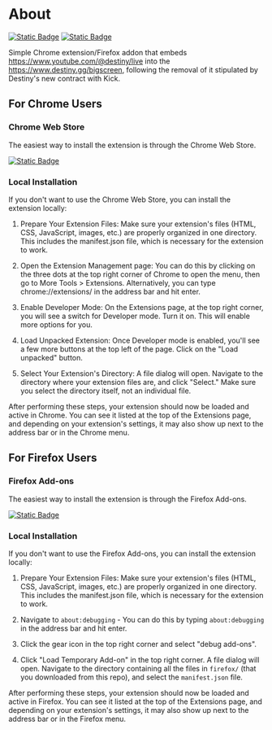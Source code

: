 # About

[![Static Badge](https://img.shields.io/badge/Chrome%20Web%20Store-Active-blue?style=flat&logo=googlechrome&logoColor=white&link=https%3A%2F%2Fchrome.google.com%2Fwebstore%2Fdetail%2Fdgg-bigscreen-revived%2Fjnplbgjadchfjhmaoolcmagiikohcklh%3Fhl%3Den%26authuser%3D0)](https://chrome.google.com/webstore/detail/dgg-bigscreen-revived/jnplbgjadchfjhmaoolcmagiikohcklh?hl=en&authuser=0) [![Static Badge](https://img.shields.io/badge/Firefox%20Add--ons-Active-blue?style=flat&logo=firefox&logoColor=white&link=https%3A%2F%2Faddons.mozilla.org%2Fen-US%2Ffirefox%2Faddon%2Fdgg-bigscreen-revived%2F)](https://addons.mozilla.org/en-US/firefox/addon/dgg-bigscreen-revived/)

Simple Chrome extension/Firefox addon that embeds https://www.youtube.com/@destiny/live into the https://www.destiny.gg/bigscreen, following the removal of it stipulated by Destiny's new contract with Kick.

## For Chrome Users

### Chrome Web Store

The easiest way to install the extension is through the Chrome Web Store.

[![Static Badge](https://img.shields.io/badge/Chrome%20Web%20Store-Download-brightgreen?style=for-the-badge&logo=googlechrome&logoColor=white&link=https%3A%2F%2Fchrome.google.com%2Fwebstore%2Fdetail%2Fdgg-bigscreen-revived%2Fjnplbgjadchfjhmaoolcmagiikohcklh%3Fhl%3Den%26authuser%3D0)](https://chrome.google.com/webstore/detail/dgg-bigscreen-revived/jnplbgjadchfjhmaoolcmagiikohcklh?hl=en&authuser=0)


### Local Installation

If you don't want to use the Chrome Web Store, you can install the extension locally:

1. Prepare Your Extension Files: Make sure your extension's files (HTML, CSS, JavaScript, images, etc.) are properly organized in one directory. This includes the manifest.json file, which is necessary for the extension to work.

2. Open the Extension Management page: You can do this by clicking on the three dots at the top right corner of Chrome to open the menu, then go to More Tools > Extensions. Alternatively, you can type chrome://extensions/ in the address bar and hit enter.

3. Enable Developer Mode: On the Extensions page, at the top right corner, you will see a switch for Developer mode. Turn it on. This will enable more options for you.

4. Load Unpacked Extension: Once Developer mode is enabled, you'll see a few more buttons at the top left of the page. Click on the "Load unpacked" button.

5. Select Your Extension's Directory: A file dialog will open. Navigate to the directory where your extension files are, and click "Select." Make sure you select the directory itself, not an individual file.

After performing these steps, your extension should now be loaded and active in Chrome. You can see it listed at the top of the Extensions page, and depending on your extension's settings, it may also show up next to the address bar or in the Chrome menu.

## For Firefox Users

### Firefox Add-ons

The easiest way to install the extension is through the Firefox Add-ons.

[![Static Badge](https://img.shields.io/badge/Firefox%20Add--ons-Download-brightgreen?style=for-the-badge&logo=firefox&logoColor=white&link=https%3A%2F%2Faddons.mozilla.org%2Fen-US%2Ffirefox%2Faddon%2Fdgg-bigscreen-revived%2F)](https://addons.mozilla.org/en-US/firefox/addon/dgg-bigscreen-revived/)

### Local Installation

If you don't want to use the Firefox Add-ons, you can install the extension locally:

1. Prepare Your Extension Files: Make sure your extension's files (HTML, CSS, JavaScript, images, etc.) are properly organized in one directory. This includes the manifest.json file, which is necessary for the extension to work.

2. Navigate to `about:debugging` - You can do this by typing `about:debugging` in the address bar and hit enter.

3. Click the gear icon in the top right corner and select "debug add-ons".

4. Click "Load Temporary Add-on" in the top right corner. A file dialog will open. Navigate to the directory containing all the files in `firefox/` (that you downloaded from this repo), and select the `manifest.json` file.

After performing these steps, your extension should now be loaded and active in Firefox. You can see it listed at the top of the Extensions page, and depending on your extension's settings, it may also show up next to the address bar or in the Firefox menu.